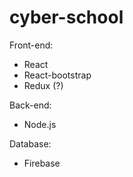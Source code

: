 # cyber-school
Front-end:
- React
- React-bootstrap
- Redux (?)

Back-end:
- Node.js

Database:
- Firebase
